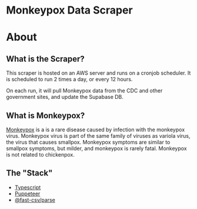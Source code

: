 # Monkeypox Data Scraper

# About

## What is the Scraper?
This scraper is hosted on an AWS server and runs on a cronjob scheduler. It is scheduled to run 2 times a day, or every 12 hours.

On each run, it will pull Monkeypox data from the CDC and other government sites, and update the Supabase DB.

## What is Monkeypox?
[Monkeypox](https://www.cdc.gov/poxvirus/monkeypox/index.html) is a  is a rare disease caused by infection with the monkeypox virus. Monkeypox virus is part of the same family of viruses as variola virus, the virus that causes smallpox. Monkeypox symptoms are similar to smallpox symptoms, but milder, and monkeypox is rarely fatal. Monkeypox is not related to chickenpox.


## The "Stack"
- [Typescript](https://www.typescriptlang.org/)
- [Puppeteer](https://pptr.dev/)
- [@fast-csv/parse](https://www.npmjs.com/package/fast-csv)
